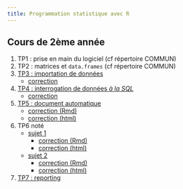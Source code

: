 ```yaml
---
title: Programmation statistique avec R
---
```


## Cours de 2ème année

1. TP1 : prise en main du logiciel (cf répertoire COMMUN)
2. TP2 : matrices et `data.frames` (cf répertoire COMMUN)
3. [TP3 : importation de données](prog-stat-r-tp3.html)
	- [correction](prog-stat-r-tp3-correction.html)
4. [TP4 : interrogation de données *à la SQL*](prog-stat-r-tp4.html)
	- [correction](prog-stat-r-tp4-correction.html)
4. [TP5 : document automatique](prog-stat-r-tp5.html)
	- [correction (Rmd)](__specifique/prog-stat-r-tp5-correction.Rmd)
	- [correction (html)](__specifique/prog-stat-r-tp5-correction.html)
1. TP6 noté
    - [sujet 1](prog-stat-r-tp6note.html) 
        - [correction (Rmd)](__specifique/prog-stat-r-tp6note-correction.Rmd)
        - [correction (html)](__specifique/prog-stat-r-tp6note-correction.html)
    - [sujet 2](prog-stat-r-tp6note-bis.html) 
        - [correction (Rmd)](__specifique/prog-stat-r-tp6note-correction-bis.Rmd)
        - [correction (html)](__specifique/prog-stat-r-tp6note-correction-bis.html)
1. [TP7 : reporting](prog-stat-r-tp7.html)
